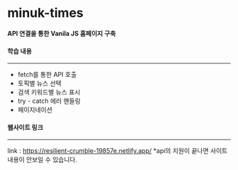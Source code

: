 # minuk-times
**API 연결을 통한 Vanila JS 홈페이지 구축**

#### 학습 내용
---
- fetch를 통한 API 호출
- 토픽별 뉴스 선택
- 검색 키워드별 뉴스 표시
- try - catch 에러 핸들링
- 페이지네이션

#### 웹사이트 링크
---
link : https://resilient-crumble-19857e.netlify.app/
*api의 지원이 끝나면 사이트 내용이 안보일 수 있습니다.
